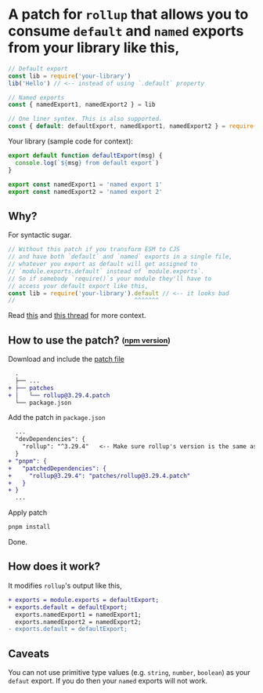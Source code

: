 # A patch for `rollup` that allows you to consume `default` and `named` exports from your library like this,

```js
// Default export
const lib = require('your-library')
lib('Hello') // <-- instead of using `.default` property

// Named exports
const { namedExport1, namedExport2 } = lib

// One liner syntex. This is also supported.
const { default: defaultExport, namedExport1, namedExport2 } = require('your-library')
```

Your library (sample code for context):

```js
export default function defaultExport(msg) {
  console.log(`${msg} from default export`)
}

export const namedExport1 = 'named export 1'
export const namedExport2 = 'named export 2'
```

## Why?

For syntactic sugar.

```js
// Without this patch if you transform ESM to CJS
// and have both `default` and `named` exports in a single file,
// whatever you export as default will get assigned to
// `module.exports.default` instead of `module.exports`.
// So if somebody `require()`s your module they'll have to
// access your default export like this,
const lib = require('your-library').default // <-- it looks bad
//                                  ^^^^^^^
```

Read [this](https://stackoverflow.com/questions/58246998/mixing-default-and-named-exports-with-rollup) and [this thread](https://github.com/rollup/rollup/issues/1961) for more context.

## How to use the patch? <sub><sup>(</sub></sup>[<sub><sup>npm version</sub></sup>](https://github.com/avisek/rollup-patch-seamless-default-export/tree/npm#how-to-use-the-patch-pnpm-version)<sub><sup>)</sub></sup>

Download and include the [patch file](https://github.com/avisek/rollup-patch-seamless-default-export/blob/pnpm/patches/rollup@3.29.4.patch)

```diff
  .
  ├── ...
+ ├── patches
+ │   └── rollup@3.29.4.patch
  └── package.json
```

Add the patch in `package.json`

```diff
  ...
  "devDependencies": {
    "rollup": "^3.29.4"   <-- Make sure rollup's version is the same as the patch
  }
+ "pnpm": {
+   "patchedDependencies": {
+     "rollup@3.29.4": "patches/rollup@3.29.4.patch"
+   }
+ }
  ...
```

Apply patch

```sh
pnpm install
```
Done.

## How does it work?

It modifies `rollup`'s output like this,

```diff
+ exports = module.exports = defaultExport;
+ exports.default = defaultExport;
  exports.namedExport1 = namedExport1;
  exports.namedExport2 = namedExport2;
- exports.default = defaultExport;
```

## Caveats

You can not use primitive type values (e.g. `string`, `number`, `boolean`) as your `defaut` export. If you do then your `named` exports will not work.
